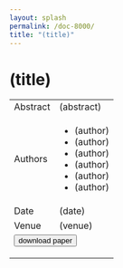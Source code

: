 ```yaml
---
layout: splash
permalink: /doc-8000/
title: "(title)"
---
```


# (title) 

<table>
    <tbody>
    <tr>
        <td>Abstract</td>
        <td>(abstract)</td>
    </tr>
    <tr>
        <td>Authors</td>
        <td>
            <ul>
                <li>(author)</li>
                <li>(author)</li>
                <li>(author)</li>
                <li>(author)</li>
                <li>(author)</li>
                <li>(author)</li>
            </ul>
        </td>
    </tr>
    <tr>
        <td>Date</td>
        <td>(date)</td>
    </tr>
    <tr>
        <td>Venue</td>
        <td>(venue)</td>
    </tr>
    <tr>
        <td colspan="2">
            <form method="get" action="(url)">
                <button type="submit">download paper</button>
            </form>
        </td>
    </tr>
    </tbody>
</table>

